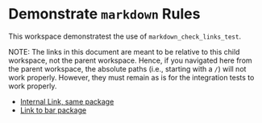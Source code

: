 # Demonstrate `markdown` Rules

This workspace demonstratest the use of `markdown_check_links_test`.

NOTE: The links in this document are meant to be relative to this child workspace, not the parent
workspace. Hence, if you navigated here from the parent workspace, the absolute paths (i.e.,
starting with a `/`) will not work properly. However, they must remain as is for the integration
tests to work properly.

<!-- 
  NOTE: External link checks are supported. This link is commented because the test for this
  README.md often fails with ECONNRESET errors on the GitHub Actions MacOS runner. 


- [External Link](https://bazel.build/)
-->
- [Internal Link, same package](/foo.md)
- [Link to bar package](/bar/)
